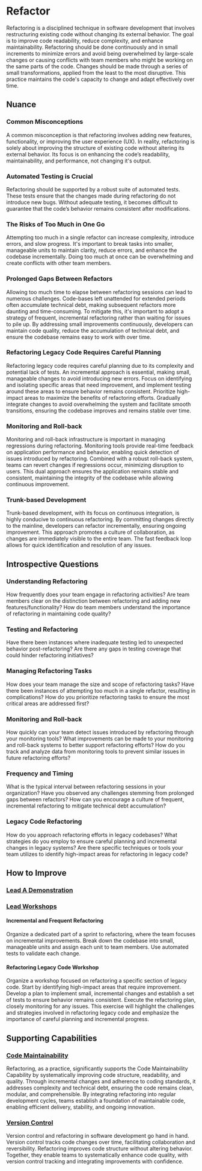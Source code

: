 # Refactor

Refactoring is a disciplined technique in software development that involves restructuring existing code without changing its external behavior.
The goal is to improve code readability, reduce complexity, and enhance maintainability.
Refactoring should be done continuously and in small increments to minimize errors and avoid being overwhelmed by large-scale changes or causing conflicts with team members who might be working on the same parts of the code.
Changes should be made through a series of small transformations, applied from the least to the most disruptive. This practice maintains the code's capacity to change and adapt effectively over time.

## Nuance

### Common Misconceptions

A common misconception is that refactoring involves adding new features, functionality, or improving the user experience (UX).
In reality, refactoring is solely about improving the structure of existing code without altering its external behavior.
Its focus is on enhancing the code’s readability, maintainability, and performance, not changing it's output.

### Automated Testing is Crucial

Refactoring should be supported by a robust suite of automated tests.
These tests ensure that the changes made during refactoring do not introduce new bugs.
Without adequate testing, it becomes difficult to guarantee that the code’s behavior remains consistent after modifications.

### The Risks of Too Much in One Go

Attempting too much in a single refactor can increase complexity, introduce errors, and slow progress.
It's important to break tasks into smaller, manageable units to maintain clarity, reduce errors, and enhance the codebase incrementally.
Doing too much at once can be overwhelming and create conflicts with other team members.

### Prolonged Gaps Between Refactors

Allowing too much time to elapse between refactoring sessions can lead to numerous challenges.
Code-bases left unattended for extended periods often accumulate technical debt, making subsequent refactors more daunting and time-consuming.
To mitigate this, it's important to adopt a strategy of frequent, incremental refactoring rather than waiting for issues to pile up.
By addressing small improvements continuously, developers can maintain code quality, reduce the accumulation of technical debt, and ensure the codebase remains easy to work with over time.

### Refactoring Legacy Code Requires Careful Planning

Refactoring legacy code requires careful planning due to its complexity and potential lack of tests.
An incremental approach is essential, making small, manageable changes to avoid introducing new errors.
Focus on identifying and isolating specific areas that need improvement, and implement testing around these areas to ensure behavior remains consistent.
Prioritize high-impact areas to maximize the benefits of refactoring efforts.
Gradually integrate changes to avoid overwhelming the system and facilitate smooth transitions, ensuring the codebase improves and remains stable over time.

### Monitoring and Roll-back

Monitoring and roll-back infrastructure is important in managing regressions during refactoring.
Monitoring tools provide real-time feedback on application performance and behavior, enabling quick detection of issues introduced by refactoring.
Combined with a robust roll-back system, teams can revert changes if regressions occur, minimizing disruption to users.
This dual approach ensures the application remains stable and consistent, maintaining the integrity of the codebase while allowing continuous improvement.

### Trunk-based Development

Trunk-based development, with its focus on continuous integration, is highly conducive to continuous refactoring.
By committing changes directly to the mainline, developers can refactor incrementally, ensuring ongoing improvement.
This approach promotes a culture of collaboration, as changes are immediately visible to the entire team.
The fast feedback loop allows for quick identification and resolution of any issues.

## Introspective Questions

### Understanding Refactoring

How frequently does your team engage in refactoring activities?
Are team members clear on the distinction between refactoring and adding new features/functionality?
How do team members understand the importance of refactoring in maintaining code quality?

### Testing and Refactoring

Have there been instances where inadequate testing led to unexpected behavior post-refactoring?
Are there any gaps in testing coverage that could hinder refactoring initiatives?

### Managing Refactoring Tasks

How does your team manage the size and scope of refactoring tasks?
Have there been instances of attempting too much in a single refactor, resulting in complications?
How do you prioritize refactoring tasks to ensure the most critical areas are addressed first?

### Monitoring and Roll-back

How quickly can your team detect issues introduced by refactoring through your monitoring tools?
What improvements can be made to your monitoring and roll-back systems to better support refactoring efforts?
How do you track and analyze data from monitoring tools to prevent similar issues in future refactoring efforts?

### Frequency and Timing

What is the typical interval between refactoring sessions in your organization?
Have you observed any challenges stemming from prolonged gaps between refactors?
How can you encourage a culture of frequent, incremental refactoring to mitigate technical debt accumulation?

### Legacy Code Refactoring

How do you approach refactoring efforts in legacy codebases?
What strategies do you employ to ensure careful planning and incremental changes in legacy systems?
Are there specific techniques or tools your team utilizes to identify high-impact areas for refactoring in legacy code?

## How to Improve

### [Lead A Demonstration](/practices/lead-a-demonstration.md)

### [Lead Workshops](/practices/lead-workshops.md)

#### Incremental and Frequent Refactoring

Organize a dedicated part of a sprint to refactoring, where the team focuses on incremental improvements.
Break down the codebase into small, manageable units and assign each unit to team members.
Use automated tests to validate each change.

#### Refactoring Legacy Code Workshop

Organize a workshop focused on refactoring a specific section of legacy code.
Start by identifying high-impact areas that require improvement.
Develop a plan to implement small, incremental changes and establish a set of tests to ensure behavior remains consistent.
Execute the refactoring plan, closely monitoring for any issues.
This exercise will highlight the challenges and strategies involved in refactoring legacy code and emphasize the importance of careful planning and incremental progress.

## Supporting Capabilities

### [Code Maintainability](/capabilities/tech/code-maintainability.md)

Refactoring, as a practice, significantly supports the Code Maintainability Capability by systematically improving code structure, readability, and quality. Through incremental changes and adherence to coding standards, it addresses complexity and technical debt, ensuring the code remains clean, modular, and comprehensible. By integrating refactoring into regular development cycles, teams establish a foundation of maintainable code, enabling efficient delivery, stability, and ongoing innovation.

### [Version Control](/capabilities/tech/version-control.md)

Version control and refactoring in software development go hand in hand.
Version control tracks code changes over time, facilitating collaboration and reversibility.
Refactoring improves code structure without altering behavior.
Together, they enable teams to systematically enhance code quality, with version control tracking and integrating improvements with confidence.